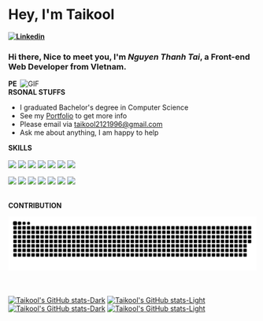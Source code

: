 # Hey, I'm Taikool

**[![Linkedin](https://img.shields.io/badge/-taikool2121996-222222?style=flat-square&logo=Linkedin&logoColor=white&link=https://www.linkedin.com/in/taikool2121996/)](https://www.linkedin.com/in/taikool2121996/)**


### Hi there, Nice to meet you, I'm *Nguyen Thanh Tai*, a **Front-end Web Developer** from VIetnam.
  <img align="right" width="480" style="margin-bottom: 20" alt="GIF" src="https://user-images.githubusercontent.com/72439970/234464603-fd87506c-8b36-4db8-9a9f-7da38a9c95df.gif" />

**PERSONAL STUFFS**
- I graduated Bachelor's degree in Computer Science
- See my [Portfolio](https://taikool.cloud/) to get more info
- Please email via taikool2121996@gmail.com
- Ask me about anything, I am happy to help

**SKILLS**  
<br>
<code><img height="30" src="https://user-images.githubusercontent.com/72439970/234466550-ae1eca89-66ff-4856-bf7a-9e978d19dc44.png"></code>
<code><img height="30" src="https://user-images.githubusercontent.com/72439970/234466727-482e995e-07ba-479f-8f44-821b398fef5c.png"></code>
<code><img height="25" src="https://user-images.githubusercontent.com/72439970/234468036-b78462f3-a987-4277-8d60-5f7786edd34c.png"></code>
<code><img height="25" src="https://user-images.githubusercontent.com/72439970/234468389-55c4f9b1-b174-47a5-9cf7-6dabb6ad7576.png"></code>
<code><img height="30" src="https://user-images.githubusercontent.com/72439970/234468601-fabb1bd4-3860-4941-8c78-3564f09a26ea.png"></code>
<code><img height="25" src="https://user-images.githubusercontent.com/72439970/234466864-4bceddf7-7d6c-4245-91fe-da007900120c.png"></code>
<code><img height="25" src="https://user-images.githubusercontent.com/72439970/234468809-3da06e80-409f-4a0b-baef-1fca69cad7b0.png"></code>


<code><img height="30" src="https://user-images.githubusercontent.com/72439970/234468999-279c619e-1d69-46e1-a7b1-f36a7937a666.png"></code>
<code><img height="25" src="https://user-images.githubusercontent.com/72439970/234469111-299e4d0a-205d-466b-aa93-1b5ea90e8167.png"></code>
<code><img height="25" src="https://user-images.githubusercontent.com/72439970/234469457-044924c8-6479-4937-baf3-85734f7eb854.png"></code>
<code><img height="25" src="https://user-images.githubusercontent.com/72439970/234469643-19dc378f-3cee-472b-8984-d2ebf98d778f.png"></code>
<code><img height="25" src="https://user-images.githubusercontent.com/72439970/234469776-8ff4b9da-a291-4cfe-804f-a4b17421d006.png"></code>
<code><img height="22" src="https://user-images.githubusercontent.com/72439970/234467758-dd33f3b9-f98c-414f-bf9a-3e20b71a5dcf.png"></code>
<code><img height="28" src="https://user-images.githubusercontent.com/72439970/234470457-bf5393cf-f281-4caa-b9f5-a526871542c2.png"></code>
<br>
<br>

**CONTRIBUTION**
<div align="center">
  <picture>
    <source srcset="./assets/github-contribution-grid-snake.svg" media="(prefers-color-scheme: light), (prefers-color-scheme: no-preference)">
    <source srcset="./assets/github-contribution-grid-snake-dark.svg" media="(prefers-color-scheme: dark)">
    <img src="./assets/github-contribution-grid-snake.svg" alt="Github contribution grid snake animation">
  </picture>
</div>
<br/>
<br/>

  [![Taikool's GitHub stats-Dark](https://github-readme-stats.vercel.app/api?username=taikool2121996&show_icons=true&theme=radical#gh-dark-mode-only)](https://github.com/taikool2121996/github-readme-stats#gh-dark-mode-only)
  [![Taikool's GitHub stats-Light](https://github-readme-stats.vercel.app/api?username=taikool2121996&show_icons=true&theme=default#gh-light-mode-only)](https://github.com/taikool2121996/github-readme-stats#gh-light-mode-only)
  [![Taikool's GitHub stats-Dark](https://github-readme-stats.vercel.app/api/top-langs/?username=taikool2121996&layout=donut&theme=radical#gh-dark-mode-only)](https://github.com/taikool2121996/github-readme-stats#gh-dark-mode-only)
  [![Taikool's GitHub stats-Light](https://github-readme-stats.vercel.app/api/top-langs/?username=taikool2121996&&layout=donut&theme=default#gh-light-mode-only)](https://github.com/taikool2121996/github-readme-stats#gh-light-mode-only)

